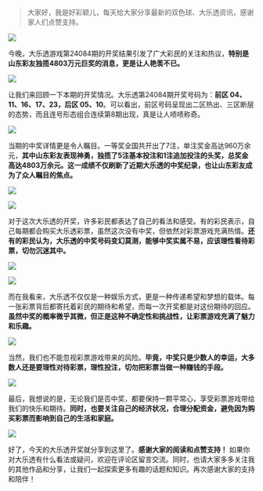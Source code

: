 > 大家好，我是好彩颖儿，每天给大家分享最新的双色球、大乐透资讯，感谢家人们点赞支持。


![](https://cdn.jsdelivr.net/gh/wangwenjie1314/PicCDN/2024-7-23/1721696573205-image.png)


今晚，大乐透游戏第24084期的开奖结果引发了广大彩民的关注和热议，**特别是山东彩友独揽4803万元巨奖的消息，更是让人艳羡不已。**



![](https://cdn.jsdelivr.net/gh/wangwenjie1314/PicCDN/2024-7-23/1721696626660-image.png)


让我们来回顾一下本期的开奖情况。大乐透第24084期开奖号码为：**前区 04、11、16、17、23，后区 05、10**。可以看出，前区号码呈现出二区热出、三区断层的态势，而且连号形态组合连续第8期出现，真是让人啧啧称奇。

![](https://cdn.jsdelivr.net/gh/wangwenjie1314/PicCDN/2024-7-23/1721696581949-image.png)


当期的中奖详情更是令人瞩目。一等奖全国共开出了7注，单注奖金高达960万余元，**其中山东彩友表现神勇，独揽了5注基本投注和1注追加投注的头奖，总奖金高达4803万余元。这一成绩不仅刷新了近期大乐透的中奖纪录，也让山东彩友成为了众人瞩目的焦点。**

![](https://cdn.jsdelivr.net/gh/wangwenjie1314/PicCDN/2024-7-23/1721696685796-image.png)

![](https://cdn.jsdelivr.net/gh/wangwenjie1314/PicCDN/2024-7-23/1721696696676-image.png)


对于这次大乐透的开奖，许多彩民都表达了自己的看法和感受。有的彩民表示，自己每期都会购买大乐透彩票，虽然这次没有中奖，但依然对彩票游戏充满热情。**还有的彩民认为，大乐透的中奖号码变幻莫测，能够中奖实属不易，应该理性看待彩票，切勿沉迷其中。**


![](https://cdn.jsdelivr.net/gh/wangwenjie1314/PicCDN/2024-7-23/1721696675656-image.png)


![](https://cdn.jsdelivr.net/gh/wangwenjie1314/PicCDN/2024-7-23/1721696713964-image.png)



而在我看来，大乐透不仅仅是一种娱乐方式，更是一种传递希望和梦想的载体。每一张彩票背后都寄托着彩民的期待和希望，而每一次开奖都是对这份期待的回应。**虽然中奖的概率微乎其微，但正是这种不确定性和挑战性，让彩票游戏充满了魅力和乐趣。**

![](https://cdn.jsdelivr.net/gh/wangwenjie1314/PicCDN/2024-7-23/1721696840206-image.png)


当然，我们也不能忽视彩票游戏带来的风险。**毕竟，中奖只是少数人的幸运，大多数人还是要理性对待彩票，理性投注，切勿把彩票当做一种赚钱的手段。**


![](https://cdn.jsdelivr.net/gh/wangwenjie1314/PicCDN/2024-7-23/1721696815797-image.png)


最后，我想说的是，无论我们是否中奖，都要保持一颗平常心，享受彩票游戏带给我们的快乐和期待。**同时，也要关注自己的经济状况，合理分配资金，避免因为购买彩票而影响到自己的生活和家庭。**


![](https://cdn.jsdelivr.net/gh/wangwenjie1314/PicCDN/2024-7-23/1721696865334-image.png)


好了，今天的大乐透开奖就分享到这里了。**感谢大家的阅读和点赞支持！** 如果你对大乐透有什么看法或疑问，欢迎在评论区留言交流。同时，也请大家多多关注我的其他作品和分享，让我们一起探索更多有趣的话题和知识。再次感谢大家的支持和陪伴！